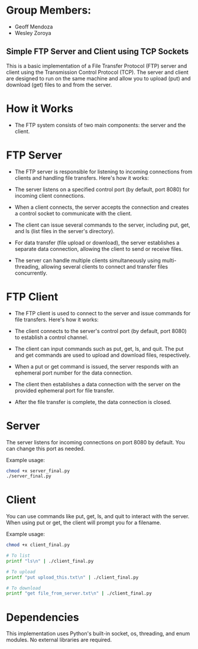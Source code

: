 # Group Members:
* Geoff Mendoza
* Wesley Zoroya

## Simple FTP Server and Client using TCP Sockets
This is a basic implementation of a File Transfer Protocol (FTP) server and client using the Transmission Control Protocol (TCP). The server and client are designed to run on the same machine and allow you to upload (put) and download (get) files to and from the server.

# How it Works
* The FTP system consists of two main components: the server and the client.

# FTP Server
* The FTP server is responsible for listening to incoming connections from clients and handling file transfers. Here's how it works:

* The server listens on a specified control port (by default, port 8080) for incoming client connections.
* When a client connects, the server accepts the connection and creates a control socket to communicate with the client.
* The client can issue several commands to the server, including put, get, and ls (list files in the server's directory).
* For data transfer (file upload or download), the server establishes a separate data connection, allowing the client to send or receive files.
* The server can handle multiple clients simultaneously using multi-threading, allowing several clients to connect and transfer files concurrently.
# FTP Client
* The FTP client is used to connect to the server and issue commands for file transfers. Here's how it works:

* The client connects to the server's control port (by default, port 8080) to establish a control channel.
* The client can input commands such as put, get, ls, and quit. The put and get commands are used to upload and download files, respectively.
* When a put or get command is issued, the server responds with an ephemeral port number for the data connection.
* The client then establishes a data connection with the server on the provided ephemeral port for file transfer.
* After the file transfer is complete, the data connection is closed.

#  Server

The server listens for incoming connections on port 8080 by default. You can change this port as needed.

Example usage:

```sh
chmod +x server_final.py
./server_final.py
```

# Client

You can use commands like put, get, ls, and quit to interact with the server. When using put or get, the client will prompt you for a filename.

Example usage:

```sh
chmod +x client_final.py

# To list
printf "ls\n" | ./client_final.py

# To upload
printf "put upload_this.txt\n" | ./client_final.py

# To download
printf "get file_from_server.txt\n" | ./client_final.py
```

# Dependencies
This implementation uses Python's built-in socket, os, threading, and enum modules. No external libraries are required.

